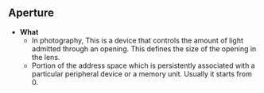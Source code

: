 ## Aperture
- **What**
  - In photography, This is a device that controls the amount of light admitted through an opening. This defines the size of the opening in the lens.
  - Portion of the address space which is persistently associated with a particular peripheral device or a memory unit. Usually it starts from 0.
